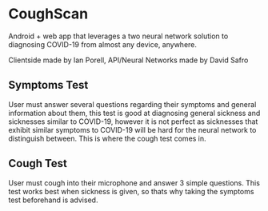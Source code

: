# CoughScan
Android + web app that leverages a two neural network solution to diagnosing COVID-19 from almost any device, anywhere.

Clientside made by Ian Porell, API/Neural Networks made by David Safro

## Symptoms Test
User must answer several questions regarding their symptoms and general information about them, this test is good at diagnosing general sickness and sicknesses similar to COVID-19, however it is not perfect as sicknesses that exhibit similar symptoms to COVID-19 will be hard for the neural network to distinguish between. This is where the cough test comes in.

## Cough Test
User must cough into their microphone and answer 3 simple questions. This test works best when sickness is given, so thats why taking the symptoms test beforehand is advised.
